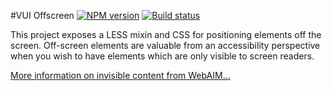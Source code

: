 #VUI Offscreen
[![NPM version][npm-image]][npm-url]
[![Build status][ci-image]][ci-url]

This project exposes a LESS mixin and CSS for positioning elements off the screen.
Off-screen elements are valuable from an accessibility perspective when you
wish to have elements which are only visible to screen readers.

[More information on invisible content from WebAIM...](http://webaim.org/techniques/css/invisiblecontent/)

[npm-url]: https://npmjs.org/package/vui-offscreen
[npm-image]: https://badge.fury.io/js/vui-offscreen.png
[ci-image]: https://travis-ci.org/Desire2Learn-Valence/valence-ui-offscreen.svg?branch=master
[ci-url]: https://travis-ci.org/Desire2Learn-Valence/valence-ui-offscreen
